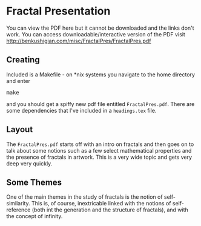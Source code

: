 # Fractal Presentation
You can view the PDF here but it cannot be downloaded and the links don't work. 
You can access downloadable/interactive version of the PDF visit 
<http://benkushigian.com/misc/FractalPres/FractalPres.pdf>
## Creating
Included is a Makefile - on *nix systems you navigate to the home directory and
enter
<pre>make</pre>
and you should get a spiffy new pdf file entitled `FractalPres.pdf`. There are
some dependencies that I've included in a `headings.tex` file.

## Layout
The `FractalPres.pdf` starts off with an intro on fractals and then goes on to
talk about some notions such as a few select mathematical properties and the
presence of fractals in artwork. This is a very wide topic and gets very deep
very quickly. 

## Some Themes
One of the main themes in the study of fractals is the notion of self-similarity.
This is, of course, inextricable linked with the notions of self-reference (both
int the generation and the structure of fractals), and with the concept of
infinity.

